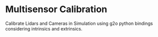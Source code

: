 # Multisensor Calibration

Calibrate Lidars and Cameras in Simulation using g2o python bindings considering intrinsics and extrinsics.
